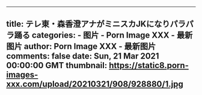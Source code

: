 
---
title: テレ東・森香澄アナがミニスカJKになりパラパラ踊る
categories: 
    - 图片
    - Porn Image XXX - 最新图片
author: Porn Image XXX - 最新图片
comments: false
date: Sun, 21 Mar 2021 00:00:00 GMT
thumbnail: https://static8.porn-images-xxx.com/upload/20210321/908/928880/1.jpg
---

<div>   
<img src="https://static8.porn-images-xxx.com/upload/20210321/908/928880/1.jpg" referrerpolicy="no-referrer" alt> <img src="https://static8.porn-images-xxx.com/upload/20210321/908/928880/2.jpg" referrerpolicy="no-referrer" alt> <img src="https://static8.porn-images-xxx.com/upload/20210321/908/928880/3.jpg" referrerpolicy="no-referrer" alt> <img src="https://static8.porn-images-xxx.com/upload/20210321/908/928880/4.jpg" referrerpolicy="no-referrer" alt> <img src="https://static8.porn-images-xxx.com/upload/20210321/908/928880/5.jpg" referrerpolicy="no-referrer" alt> <img src="https://static8.porn-images-xxx.com/upload/20210321/908/928880/6.jpg" referrerpolicy="no-referrer" alt> <img src="https://static8.porn-images-xxx.com/upload/20210321/908/928880/7.jpg" referrerpolicy="no-referrer" alt> <img src="https://static8.porn-images-xxx.com/upload/20210321/908/928880/8.jpg" referrerpolicy="no-referrer" alt> <img src="https://static8.porn-images-xxx.com/upload/20210321/908/928880/9.jpg" referrerpolicy="no-referrer" alt> <img src="https://static8.porn-images-xxx.com/upload/20210321/908/928880/10.jpg" referrerpolicy="no-referrer" alt> <img src="https://static8.porn-images-xxx.com/upload/20210321/908/928880/11.jpg" referrerpolicy="no-referrer" alt> <img src="https://static8.porn-images-xxx.com/upload/20210321/908/928880/12.jpg" referrerpolicy="no-referrer" alt> <img src="https://static8.porn-images-xxx.com/upload/20210321/908/928880/13.jpg" referrerpolicy="no-referrer" alt> <img src="https://static8.porn-images-xxx.com/upload/20210321/908/928880/14.jpg" referrerpolicy="no-referrer" alt> <img src="https://static8.porn-images-xxx.com/upload/20210321/908/928880/15.jpg" referrerpolicy="no-referrer" alt> <img src="https://static8.porn-images-xxx.com/upload/20210321/908/928880/16.jpg" referrerpolicy="no-referrer" alt> <img src="https://static8.porn-images-xxx.com/upload/20210321/908/928880/17.jpg" referrerpolicy="no-referrer" alt> <img src="https://static8.porn-images-xxx.com/upload/20210321/908/928880/18.jpg" referrerpolicy="no-referrer" alt> <img src="https://static8.porn-images-xxx.com/upload/20210321/908/928880/19.jpg" referrerpolicy="no-referrer" alt> <img src="https://static8.porn-images-xxx.com/upload/20210321/908/928880/20.jpg" referrerpolicy="no-referrer" alt> <img src="https://static8.porn-images-xxx.com/upload/20210321/908/928880/21.jpg" referrerpolicy="no-referrer" alt> <img src="https://static8.porn-images-xxx.com/upload/20210321/908/928880/22.jpg" referrerpolicy="no-referrer" alt> <img src="https://static8.porn-images-xxx.com/upload/20210321/908/928880/23.jpg" referrerpolicy="no-referrer" alt> <img src="https://static8.porn-images-xxx.com/upload/20210321/908/928880/24.jpg" referrerpolicy="no-referrer" alt> <img src="https://static8.porn-images-xxx.com/upload/20210321/908/928880/25.jpg" referrerpolicy="no-referrer" alt> <img src="https://static8.porn-images-xxx.com/upload/20210321/908/928880/26.jpg" referrerpolicy="no-referrer" alt> <img src="https://static8.porn-images-xxx.com/upload/20210321/908/928880/27.jpg" referrerpolicy="no-referrer" alt> <img src="https://static8.porn-images-xxx.com/upload/20210321/908/928880/28.jpg" referrerpolicy="no-referrer" alt> <img src="https://static8.porn-images-xxx.com/upload/20210321/908/928880/29.jpg" referrerpolicy="no-referrer" alt> <img src="https://static8.porn-images-xxx.com/upload/20210321/908/928880/30.jpg" referrerpolicy="no-referrer" alt> <img src="https://static8.porn-images-xxx.com/upload/20210321/908/928880/31.jpg" referrerpolicy="no-referrer" alt> <img src="https://static8.porn-images-xxx.com/upload/20210321/908/928880/32.jpg" referrerpolicy="no-referrer" alt> <img src="https://static8.porn-images-xxx.com/upload/20210321/908/928880/33.jpg" referrerpolicy="no-referrer" alt> <img src="https://static8.porn-images-xxx.com/upload/20210321/908/928880/34.jpg" referrerpolicy="no-referrer" alt> <img src="https://static8.porn-images-xxx.com/upload/20210321/908/928880/35.jpg" referrerpolicy="no-referrer" alt> <img src="https://static8.porn-images-xxx.com/upload/20210321/908/928880/36.jpg" referrerpolicy="no-referrer" alt> <img src="https://static8.porn-images-xxx.com/upload/20210321/908/928880/37.jpg" referrerpolicy="no-referrer" alt>  
</div>
            